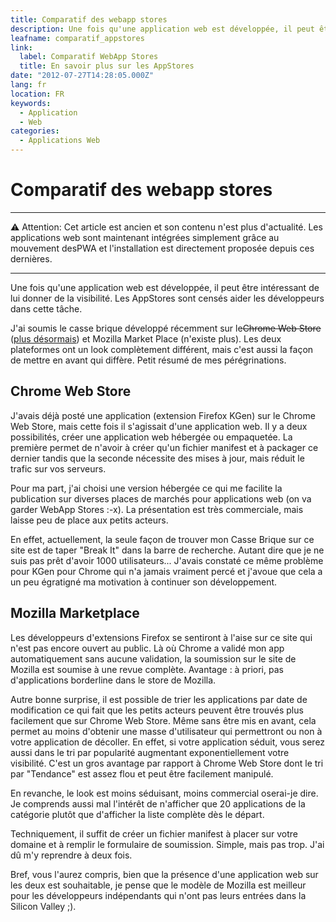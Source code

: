 ```yaml
---
title: Comparatif des webapp stores
description: Une fois qu'une application web est développée, il peut être intéressant de lui donner de la visibilité. Les AppStores sont censés aider les développeurs dans cette tâche.
leafname: comparatif_appstores
link:
  label: Comparatif WebApp Stores
  title: En savoir plus sur les AppStores
date: "2012-07-27T14:28:05.000Z"
lang: fr
location: FR
keywords:
  - Application
  - Web
categories:
  - Applications Web
---
```


# Comparatif des webapp stores

---

⚠ Attention: Cet article est ancien et son contenu n'est plus d'actualité. Les applications web sont maintenant intégrées simplement grâce au mouvement desPWA et l'installation est directement proposée depuis ces dernières.

---

Une fois qu'une application web est développée, il peut être intéressant de lui donner de la visibilité. Les AppStores sont censés aider les développeurs dans cette tâche.

J'ai soumis le casse brique développé récemment sur le~~Chrome Web Store~~ ([plus désormais](https://twitter.com/nfroidure/status/571987728352612352 "Voir pourquoi")) et Mozilla Market Place (n'existe plus). Les deux plateformes ont un look complètement différent, mais c'est aussi la façon de mettre en avant qui diffère. Petit résumé de mes pérégrinations.

## Chrome Web Store

J'avais déjà posté une application (extension Firefox KGen) sur le Chrome Web Store, mais cette fois il s'agissait d'une application web. Il y a deux possibilités, créer une application web hébergée ou empaquetée. La première permet de n'avoir à créer qu'un fichier manifest et à packager ce dernier tandis que la seconde nécessite des mises à jour, mais réduit le trafic sur vos serveurs.

Pour ma part, j'ai choisi une version hébergée ce qui me facilite la publication sur diverses places de marchés pour applications web (on va garder WebApp Stores :-x). La présentation est très commerciale, mais laisse peu de place aux petits acteurs.

En effet, actuellement, la seule façon de trouver mon Casse Brique sur ce site est de taper "Break It" dans la barre de recherche. Autant dire que je ne suis pas prêt d'avoir 1000 utilisateurs... J'avais constaté ce même problème pour KGen pour Chrome qui n'a jamais vraiment percé et j'avoue que cela a un peu égratigné ma motivation à continuer son développement.

## Mozilla Marketplace

Les développeurs d'extensions Firefox se sentiront à l'aise sur ce site qui n'est pas encore ouvert au public. Là où Chrome a validé mon app automatiquement sans aucune validation, la soumission sur le site de Mozilla est soumise à une revue complète. Avantage : à priori, pas d'applications borderline dans le store de Mozilla.

Autre bonne surprise, il est possible de trier les applications par date de modification ce qui fait que les petits acteurs peuvent être trouvés plus facilement que sur Chrome Web Store. Même sans être mis en avant, cela permet au moins d'obtenir une masse d'utilisateur qui permettront ou non à votre application de décoller. En effet, si votre application séduit, vous serez aussi dans le tri par popularité augmentant exponentiellement votre visibilité. C'est un gros avantage par rapport à Chrome Web Store dont le tri par "Tendance" est assez flou et peut être facilement manipulé.

En revanche, le look est moins séduisant, moins commercial oserai-je dire. Je comprends aussi mal l'intérêt de n'afficher que 20 applications de la catégorie plutôt que d'afficher la liste complète dès le départ.

Techniquement, il suffit de créer un fichier manifest à placer sur votre domaine et à remplir le formulaire de soumission. Simple, mais pas trop. J'ai dû m'y reprendre à deux fois.

Bref, vous l'aurez compris, bien que la présence d'une application web sur les deux est souhaitable, je pense que le modèle de Mozilla est meilleur pour les développeurs indépendants qui n'ont pas leurs entrées dans la Silicon Valley ;).
